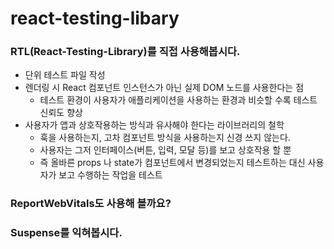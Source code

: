 # react-testing-libary

### RTL(React-Testing-Library)를 직접 사용해봅시다.

- 단위 테스트 파일 작성
- 렌더링 시 React 컴포넌트 인스턴스가 아닌 실제 DOM 노드를 사용한다는 점
  - 테스트 환경이 사용자가 애플리케이션을 사용하는 환경과 비슷할 수록 테스트 신뢰도 향상
- 사용자가 앱과 상호작용하는 방식과 유사해야 한다는 라이브러리의 철학
  - 훅을 사용하는지, 고차 컴포넌트 방식을 사용하는지 신경 쓰지 않는다.
  - 사용자는 그저 인터페이스(버튼, 입력, 모달 등)를 보고 상호작용 할 뿐
  - 즉 올바른 props 나 state가 컴포넌트에서 변경되었는지 테스트하는 대신 사용자가 보고 수행하는 작업을 테스트

### ReportWebVitals도 사용해 볼까요?

### Suspense를 익혀봅시다.
